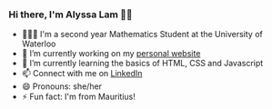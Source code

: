 ### Hi there, I'm Alyssa Lam 👋🏻

<!--
**alyssa-lam/alyssa-lam** is a ✨ _special_ ✨ repository because its `README.md` (this file) appears on your GitHub profile.
-->
- 💁🏻‍♀️ I'm a second year Mathematics Student at the University of Waterloo
- 🔭 I’m currently working on my [personal website](https://alyssa-lam.github.io/)
- 🌱 I’m currently learning the basics of HTML, CSS and Javascript
- 📫 Connect with me on [LinkedIn](https://linkedin.com/in/alyssa-lam-choo)
- 😄 Pronouns: she/her
- ⚡ Fun fact: I'm from Mauritius!
<!-- - 👯 I’m looking to collaborate on ... 
- 🤔 I’m looking for help with ...
- 💬 Ask me about ... -->
